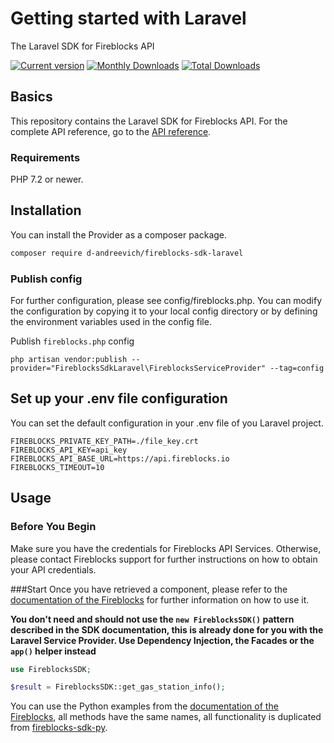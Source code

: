 # Getting started with Laravel

The Laravel SDK for Fireblocks API

[![Current version](https://img.shields.io/packagist/v/d-andreevich/fireblocks-sdk-laravel.svg?logo=composer)](https://packagist.org/packages/d-andreevich/fireblocks-sdk-laravel)
[![Monthly Downloads](https://img.shields.io/packagist/dm/d-andreevich/fireblocks-sdk-laravel.svg)](https://packagist.org/packages/d-andreevich/fireblocks-sdk-laravel/stats)
[![Total Downloads](https://img.shields.io/packagist/dt/d-andreevich/fireblocks-sdk-laravel.svg)](https://packagist.org/packages/d-andreevich/fireblocks-sdk-laravel/stats)

## Basics
This repository contains the Laravel SDK for Fireblocks API.
For the complete API reference, go to the [API reference](https://docs.fireblocks.com/api).


### Requirements
PHP 7.2 or newer.

## Installation

You can install the Provider as a composer package.

```bash
composer require d-andreevich/fireblocks-sdk-laravel
```

### Publish config
For further configuration, please see config/fireblocks.php. You can modify the configuration by copying it to your local config directory or by defining the environment variables used in the config file.

Publish `fireblocks.php` config
```
php artisan vendor:publish --provider="FireblocksSdkLaravel\FireblocksServiceProvider" --tag=config
```

## Set up your .env file configuration

You can set the default configuration in your .env file of you Laravel project.

```text
FIREBLOCKS_PRIVATE_KEY_PATH=./file_key.crt
FIREBLOCKS_API_KEY=api_key
FIREBLOCKS_API_BASE_URL=https://api.fireblocks.io
FIREBLOCKS_TIMEOUT=10
```
## Usage
### Before You Begin
Make sure you have the credentials for Fireblocks API Services. Otherwise, please contact Fireblocks support for further instructions on how to obtain your API credentials.

###Start
Once you have retrieved a component, please refer to the [documentation of the Fireblocks](https://docs.fireblocks.com/api/?python#introduction)
for further information on how to use it.

**You don't need and should not use the `new FireblocksSDK()` pattern described in the SDK documentation, this is already
done for you with the Laravel Service Provider. Use Dependency Injection, the Facades or the `app()` helper instead**

```php
use FireblocksSDK;

$result = FireblocksSDK::get_gas_station_info();
```

You can use the Python examples from the [documentation of the Fireblocks](https://docs.fireblocks.com/api/?python#introduction), all methods have the same names, all functionality is duplicated from [fireblocks-sdk-py](https://github.com/fireblocks/fireblocks-sdk-py).
